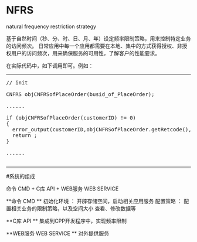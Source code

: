# NFRS
natural frequency restriction strategy 

基于自然时间（秒、分、时、日、月、年）设定频率限制策略，用来控制特定业务的访问频次。
日常应用中每一个应用都需要在本地、集中的方式获得授权、非授权用户的访问频次，用来确保服务的可用性，了解客户的性能要求。

在实际代码中，如下调用即可。例如：

---
<PRE>
// init

CNFRS objCNFRSofPlaceOrder(busid_of_PlaceOrder);

......

if (objCNFRSofPlaceOrder(customerID) != 0)
{
  error_output(customerID,objCNFRSofPlaceOrder.getRetcode(),objCNFRSofPlaceOrder.getMessage());
  return ;
}

......

</PRE>
---

#系统的组成

命令 CMD + C库 API + WEB服务 WEB SERVICE

**命令 CMD **
  初始化环境 ： 开辟存储空间，启动相关应用服务
  配置策略 ： 配置相关业务的限制策略，以及空间大小
  查看、修改数据等
  
**C库 API **
  集成到CPP开发程序中，实现频率限制
  
**WEB服务 WEB SERVICE **
  对外提供服务

